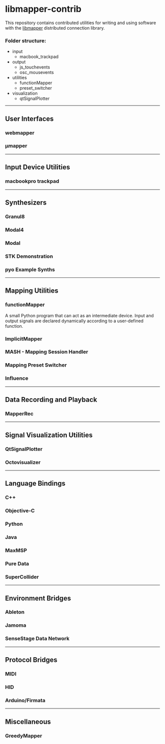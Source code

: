 # libmapper-contrib


This repository contains contributed utilities for writing and using software with the
[libmapper](libmapper.org) distributed connection library.

### Folder structure:

* input
    * macbook_trackpad
* output
    * js_touchevents
    * osc_mousevents
* utilities
    * functionMapper
    * preset_switcher
* visualization
  * qtSignalPlotter
  
---
## User Interfaces

### webmapper
### µmapper

---
## Input Device Utilities

### macbookpro trackpad


---
## Synthesizers

### Granul8

### Modal4

### Modal

### STK Demonstration

### pyo Example Synths

---
## Mapping Utilities

### functionMapper

A small Python program that can act as an intermediate device. Input and output signals are
declared dynamically according to a user-defined function.

### ImplicitMapper

### MASH - Mapping Session Handler

### Mapping Preset Switcher

### Influence

---
## Data Recording and Playback

### MapperRec

---
## Signal Visualization Utilities

### QtSignalPlotter

### Octovisualizer

---
## Language Bindings

### C++
### Objective-C
### Python
### Java
### MaxMSP
### Pure Data
### SuperCollider

---
## Environment Bridges

### Ableton

### Jamoma

### SenseStage Data Network

---
## Protocol Bridges

### MIDI

### HID

### Arduino/Firmata

---
## Miscellaneous

### GreedyMapper
